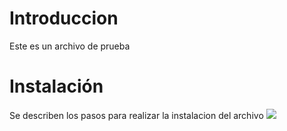 #  Introduccion
Este es un  archivo de prueba
#  Instalación
Se describen los pasos  para realizar la instalacion del  archivo
![](https://www.google.com/imgres?imgurl=https%3A%2F%2Fupload.wikimedia.org%2Fwikipedia%2Fcommons%2Fthumb%2F4%2F48%2FMarkdown-mark.svg%2F1200px-Markdown-mark.svg.png&imgrefurl=https%3A%2F%2Fes.wikipedia.org%2Fwiki%2FMarkdown&tbnid=a2zWXGUTR0aeZM&vet=12ahUKEwiRs7CN-sjuAhURAdQKHfvlA_gQMygAegUIARCmAQ..i&docid=xKjzTHj8FJxahM&w=1200&h=738&q=imagen%20markdown&ved=2ahUKEwiRs7CN-sjuAhURAdQKHfvlA_gQMygAegUIARCmAQ)
